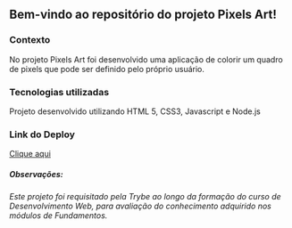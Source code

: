 ## **Bem-vindo ao repositório do projeto Pixels Art!**

### Contexto
No projeto Pixels Art foi desenvolvido uma aplicação de colorir um quadro de pixels que pode ser definido pelo próprio usuário.

### Tecnologias utilizadas
Projeto desenvolvido utilizando HTML 5, CSS3, Javascript e Node.js

### Link do Deploy
<a href="https://pixels-arts-miyukishii.netlify.app/">Clique aqui</a>

##### Observações:
###### Este projeto foi requisitado pela Trybe ao longo da formação do curso de Desenvolvimento Web, para avaliação do conhecimento adquirido nos módulos de Fundamentos.


